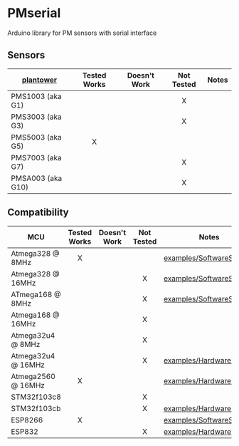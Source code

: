 # PMserial

Arduino library for PM sensors with serial interface

## Sensors

[plantower][]      | Tested Works | Doesn't Work | Not Tested  | Notes
------------------ | :----------: | :----------: | :---------: | -----
PMS1003 (aka G1)   |   |   | X |
PMS3003 (aka G3)   |   |   | X |
PMS5003 (aka G5)   | X |   |   |
PMS7003 (aka G7)   |   |   | X |
PMSA003 (aka G10)  |   |   | X |

[plantower]:  http://www.plantower.com/

## Compatibility

MCU                | Tested Works | Doesn't Work | Not Tested  | Notes
------------------ | :----------: | :----------: | :---------: | -----
Atmega328  @  8MHz | X |   |   | [examples/SoftwareSerial][]
Atmega328  @ 16MHz |   |   | X | [examples/SoftwareSerial][]
ATmega168  @  8MHz |   |   | X | [examples/SoftwareSerial][]
Atmega168  @ 16MHz |   |   | X |
Atmega32u4 @  8MHz |   |   | X |
Atmega32u4 @ 16MHz |   |   | X | [examples/HardwareSerial1][]
Atmega2560 @ 16MHz | X |   |   | [examples/HardwareSerial1][]
STM32f103c8        |   |   | X |
STM32f103cb        |   |   | X | [examples/HardwareSerial1][]
ESP8266            | X |   |   | [examples/SoftwareSerial][]
ESP832             |   |   | X | [examples/HardwareSerial1][]

[examples/SoftwareSerial]: examples/SoftwareSerial/README.md
[examples/HardwareSerial1]: examples/HardwareSerial1/README.md
